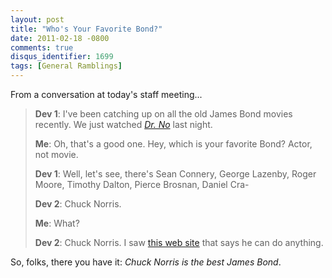 ```yaml
---
layout: post
title: "Who's Your Favorite Bond?"
date: 2011-02-18 -0800
comments: true
disqus_identifier: 1699
tags: [General Ramblings]
---
```

From a conversation at today's staff meeting...

> **Dev 1**: I've been catching up on all the old James Bond movies
> recently. We just watched [*Dr.
> No*](http://www.amazon.com/dp/B000RPCK10?tag=mhsvortex) last night.
>
> **Me**: Oh, that's a good one. Hey, which is your favorite Bond?
> Actor, not movie.
>
> **Dev 1**: Well, let's see, there's Sean Connery, George Lazenby,
> Roger Moore, Timothy Dalton, Pierce Brosnan, Daniel Cra-
>
> **Dev 2**: Chuck Norris.
>
> **Me**: What?
>
> **Dev 2**: Chuck Norris. I saw [this web
> site](http://www.chucknorrisfacts.com/) that says he can do anything.

So, folks, there you have it: *Chuck Norris is the best James Bond*.
